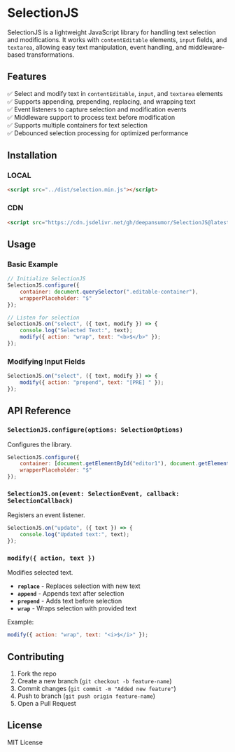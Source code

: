 # SelectionJS

SelectionJS is a lightweight JavaScript library for handling text selection and modifications. It works with `contentEditable` elements, `input` fields, and `textarea`, allowing easy text manipulation, event handling, and middleware-based transformations.

## Features

✅ Select and modify text in `contentEditable`, `input`, and `textarea` elements  
✅ Supports appending, prepending, replacing, and wrapping text  
✅ Event listeners to capture selection and modification events  
✅ Middleware support to process text before modification  
✅ Supports multiple containers for text selection  
✅ Debounced selection processing for optimized performance  

## Installation

### LOCAL
```html
<script src="../dist/selection.min.js"></script>
```

### CDN
```html
<script src="https://cdn.jsdelivr.net/gh/deepansumor/SelectionJS@latest/dist/selection.min.js"></script>
```


## Usage

### Basic Example
```js
// Initialize SelectionJS
SelectionJS.configure({
    container: document.querySelector(".editable-container"),
    wrapperPlaceholder: "$"
});

// Listen for selection
SelectionJS.on("select", ({ text, modify }) => {
    console.log("Selected Text:", text);
    modify({ action: "wrap", text: "<b>$</b>" });
});
```

### Modifying Input Fields
```js
SelectionJS.on("select", ({ text, modify }) => {
    modify({ action: "prepend", text: "[PRE] " });
});
```

## API Reference

### `SelectionJS.configure(options: SelectionOptions)`
Configures the library.
```js
SelectionJS.configure({
    container: [document.getElementById("editor1"), document.getElementById("editor2")],
    wrapperPlaceholder: "$"
});
```

### `SelectionJS.on(event: SelectionEvent, callback: SelectionCallback)`
Registers an event listener.
```js
SelectionJS.on("update", ({ text }) => {
    console.log("Updated text:", text);
});
```

### `modify({ action, text })`
Modifies selected text.
- **`replace`** - Replaces selection with new text
- **`append`** - Appends text after selection
- **`prepend`** - Adds text before selection
- **`wrap`** - Wraps selection with provided text

Example:
```js
modify({ action: "wrap", text: "<i>$</i>" });
```

## Contributing
1. Fork the repo
2. Create a new branch (`git checkout -b feature-name`)
3. Commit changes (`git commit -m "Added new feature"`)
4. Push to branch (`git push origin feature-name`)
5. Open a Pull Request

## License
MIT License

